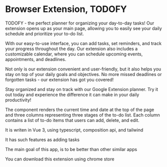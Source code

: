 # Browser Extension, TODOFY

TODOFY - the perfect planner for organizing your day-to-day tasks! Our extension opens up as your main page, allowing you to easily see your daily schedule and prioritize your to-do list.

With our easy-to-use interface, you can add tasks, set reminders, and track your progress throughout the day. Our extension also includes a customizable calendar, where you can schedule upcoming events, appointments, and deadlines.

Not only is our extension convenient and user-friendly, but it also helps you stay on top of your daily goals and objectives. No more missed deadlines or forgotten tasks - our extension has got you covered!

Stay organized and stay on track with our Google Extension planner. Try it out today and experience the difference it can make in your daily productivity!

The component renders the current time and date at the top of the page and three columns representing three stages of the to-do list. Each column contains a list of to-do items that users can add, delete, and edit.

It is writen in Vue 3, using typescript, composition api, and tailwind

It has such features as adding tasks

The main goal of this app, is to be better than other similar apps


You can download this extension using chrome store


